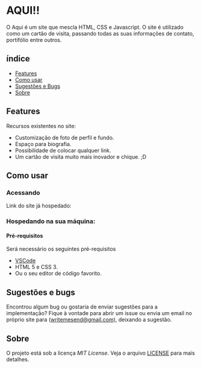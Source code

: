 # AQUI!!
 O Aqui é um site que mescla HTML, CSS e Javascript.
 O site é utilizado como um cartão de visita, passando todas as suas informações de contato, portifólio entre outros.
 
 ## índice

 - [Features](#features)
 - [Como usar](#como-usar)
 - [Sugestões e Bugs](#sugestões-e-bugs)
 - [Sobre](#sobre)

## Features

Recursos existentes no site:

 - Customização de foto de perfil e fundo.
 - Espaço para biografia.
 - Possibilidade de colocar qualquer link.
 - Um cartão de visita muito mais inovador e chique. ;D

## Como usar

### Acessando

Link do site já hospedado:

### Hospedando na sua máquina:

#### Pré-requisitos

Será necessário os seguintes pré-requisitos

- [VSCode](https://code.visualstudio.com)
- HTML 5 e CSS 3.
- Ou o seu editor de código favorito.

## Sugestões e bugs

Encontrou algum bug ou gostaria de enviar sugestões para a implementação?
Fique à vontade para abrir um issue ou envia um email no próprio site para (writemesend@gmail.com), deixando a sugestão.

## Sobre

O projeto está sob a licença *MIT License*. Veja o arquivo [LICENSE](https://github.com/2lMaKeR/Write-Me/blob/main/LICENSE) para mais detalhes.
